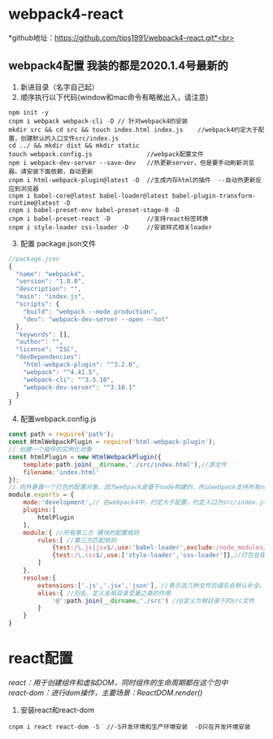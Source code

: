 # webpack4-react
*github地址：https://github.com/tips1991/webpack4-react.git*<br> 
## webpack4配置 我装的都是2020.1.4号最新的<br> 
1. 新进目录（名字自己起）<br> 
2. 顺序执行以下代码(window和mac命令有略微出入，请注意)<br> 
```DOS
npm init -y
cnpm i webpack webpack-cli -D // 针对webpack4的安装 
mkdir src && cd src && touch index.html index.js    //webpack4约定大于配置，创建默认的入口文件src/index.js
cd ../ && mkdir dist && mkdir static
touch webpack.config.js               //webpack配置文件
npm i webpack-dev-server --save-dev   //热更新server，但是要手动刷新浏览器。请安装下面依赖，自动更新
cnpm i html-webpack-plugin@latest -D  //生成内存html的插件  --自动热更新反应到浏览器
cnpm i babel-core@latest babel-loader@latest babel-plugin-transform-runtime@latest -D
cnpm i babel-preset-env babel-preset-stage-0 -D
cnpm i babel-preset-react -D  	      //支持react标签转换
cnpm i style-loader css-loader -D     //安装样式相关loader
```
3. 配置 package.json文件<br>
```javascript
//package.json
{ 
  "name": "webpack4",
  "version": "1.0.0",
  "description": "",
  "main": "index.js",
  "scripts": {
    "build": "webpack --mode production",
    "dev": "webpack-dev-server --open --hot" 
  },
  "keywords": [],
  "author": "", 
  "license": "ISC",
  "devDependencies": 
    "html-webpack-plugin": "^3.2.0",
    "webpack": "^4.41.5",
    "webpack-cli": "^3.3.10",
    "webpack-dev-server": "^3.10.1"
  }
}
```
4. 配置webpack.config.js<br> 
```javascript
const path = require('path');
const HtmlWebpackPlugin = require('html-webpack-plugin');
// 创建一个插件的实例化对象
const htmlPlugin = new HtmlWebpackPlugin({
	template:path.join(__dirname,'./src/index.html'),//源文件
	filename:'index.html'
});
// 向外暴露一个打包的配置对象，因为webpack是基于node构建的，所以webpack支持所有node api和语法
module.exports = {
	mode:'development',// 在webpack4中，约定大于配置，约定入口为src/index.js
	plugins:[
		htmlPlugin
	],
	module:{ //所有第三方 模块的配置规则
		rules:[ //第三方匹配规则
			{test:/\.js|jsx$/,use:'babel-loader',exclude:/node_modules/}, //匹配js/jsx后缀的使用babel-loader转译，exclude除了node_modules此目录
			{test:/\.css$/,use:['style-loader','css-loader']},//打包处理css样式的第三方loader
		]
	},
	resolve:{
		extensions:['.js','.jsx','json'], //表示这几种文件后缀名会默认补全。import时可以省略后缀
		alias:{ //别名，定义全局目录变量之类的作用
			'@':path.join(__dirname,'./src') //@定义为根目录下的src文件
		}
	}
}
```

# react配置

*react：用于创建组件和虚拟DOM，同时组件的生命周期都在这个包中*<br> 
*react-dom：进行dom操作，主要场景：ReactDOM.render()*<br> 
1. 安装react和react-dom<br> 
```DOM
cnpm i react react-dom -S  //-S开发环境和生产环境安装  -D只在开发环境安装 
```

